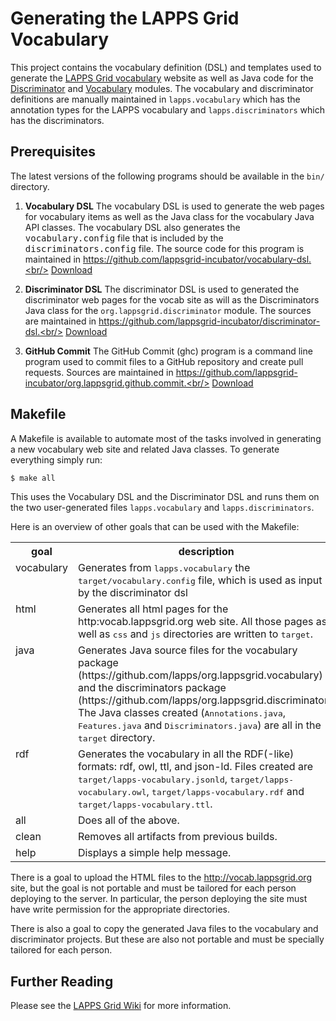 # Generating the LAPPS Grid Vocabulary

This project contains the vocabulary definition (DSL) and templates used to generate the [LAPPS Grid vocabulary](http://vocab.lappsgrid.org) website as well as Java code for the [Discriminator](https://github.com/lapps/org.lappsgrid.discriminator) and [Vocabulary](https://github.com/lapps/org.lappsgrid.vocabulary) modules. The vocabulary and discriminator definitions are manually maintained in `lapps.vocabulary` which has the annotation types for the LAPPS vocabulary and `lapps.discriminators` which has the discriminators.

## Prerequisites

The latest versions of the following programs should be available in the `bin/` directory.

1. **Vocabulary DSL**
  The vocabulary DSL is used to generate the web pages for vocabulary items as well as the Java class for the vocabulary Java API classes. The vocabulary DSL also generates the <tt>vocabulary.config</tt> file that is included by the <tt>discriminators.config</tt> file. The source code for this program is maintained in  https://github.com/lappsgrid-incubator/vocabulary-dsl.<br/>
  [Download](http://downloads.lappsgrid.org/vocab-latest.tgz)

1. **Discriminator DSL**
  The discriminator DSL is used to generated the discriminator web pages for the vocab site as will as the Discriminators Java class for the `org.lappsgrid.discriminator` module. The sources are maintained in https://github.com/lappsgrid-incubator/discriminator-dsl.<br/>
  [Download](http://www.anc.org/downloads/discriminators-latest.tgz)

1. **GitHub Commit**
  The GitHub Commit (ghc) program is a command line program used to commit files to a GitHub repository and create pull requests. Sources are maintained in https://github.com/lappsgrid-incubator/org.lappsgrid.github.commit.<br/>
  [Download](http://www.anc.org/downloads/ghc-latest.tgz)

## Makefile

A Makefile is available to automate most of the tasks involved in generating a new vocabulary web site and related Java classes.  To generate everything simply run:

```bash
$ make all
```

This uses the Vocabulary DSL and the Discriminator DSL and runs them on the two user-generated files `lapps.vocabulary` and `lapps.discriminators`.


Here is an overview of other goals that can be used with the Makefile:

<table>
<tr>
<th>goal</th>
<th>description</th>
</tr>

<tr valign="top">
<td>vocabulary</td>
<td> Generates from <tt>lapps.vocabulary</tt> the <tt>target/vocabulary.config</tt> file, which is used as input by the discriminator dsl</td>
</tr>

<tr valign="top">
<td>html</td>
<td>Generates all html pages for the http:vocab.lappsgrid.org web site. All those pages as well as <tt>css</tt> and <tt>js</tt> directories are written to <tt>target</tt>.</td>
</tr>

<tr valign="top">
<td>java</td>
<td>Generates Java source files for the vocabulary package (https://github.com/lapps/org.lappsgrid.vocabulary) and the discriminators package (https://github.com/lapps/org.lappsgrid.discriminator). The Java classes created (<tt>Annotations.java</tt>, <tt>Features.java</tt> and <tt>Discriminators.java</tt>) are all in the <tt>target</tt> directory.</td>
</tr>

<tr valign="top">
<td>rdf</td>
<td>Generates the vocabulary in all the RDF(-like) formats: rdf, owl, ttl, and json-ld. Files created are
<tt>target/lapps-vocabulary.jsonld</tt>, <tt>target/lapps-vocabulary.owl</tt>, <tt>target/lapps-vocabulary.rdf</tt> and
<tt>target/lapps-vocabulary.ttl</tt>.
</td>
</tr>

<tr valign="top">
<td>all</td>
<td>Does all of the above.</td>
</tr>

<tr valign="top">
<td>clean</td>
<td>Removes all artifacts from previous builds.</td>
</tr>

<tr valign="top">
<td>help</td>
<td>Displays a simple help message.</td>
</tr>

</table>

There is a goal to upload the HTML files to the http://vocab.lappsgrid.org site, but the goal is not portable and must be tailored for each person deploying to the server.  In particular, the person deploying the site must have write permission for the appropriate directories.

There is also a goal to copy the generated Java files to the vocabulary and discriminator projects.  But these are also not portable and must be specially tailored for each person.

## Further Reading

Please see the [LAPPS Grid Wiki](http://wiki.lappsgrid.org/technical/discriminators) for more information.
